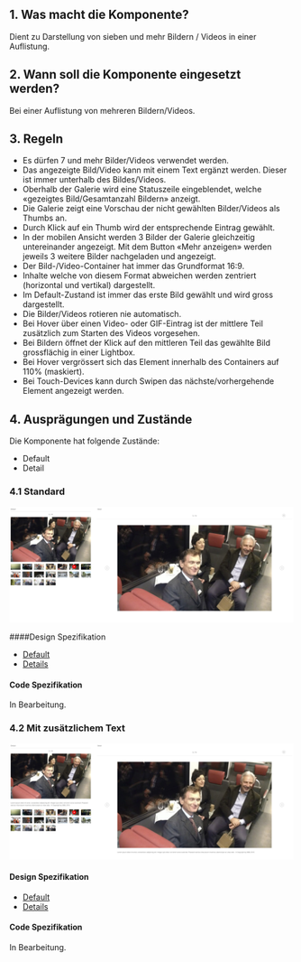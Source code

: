 ## 1. Was macht die Komponente?
Dient zu Darstellung von sieben und mehr Bildern / Videos in einer Auflistung.

## 2. Wann soll die Komponente eingesetzt werden? 
Bei einer Auflistung von mehreren Bildern/Videos.

## 3. Regeln 
* Es dürfen 7 und mehr Bilder/Videos verwendet werden.
* Das angezeigte Bild/Video kann mit einem Text ergänzt werden. Dieser ist immer unterhalb des Bildes/Videos.
* Oberhalb der Galerie wird eine Statuszeile eingeblendet, welche «gezeigtes Bild/Gesamtanzahl Bildern» anzeigt.
* Die Galerie zeigt eine Vorschau der nicht gewählten Bilder/Videos als Thumbs an.
* Durch Klick auf ein Thumb wird der entsprechende Eintrag gewählt.
* In der mobilen Ansicht werden 3 Bilder der Galerie gleichzeitig untereinander angezeigt. Mit dem Button «Mehr anzeigen» werden jeweils 3 weitere Bilder nachgeladen und angezeigt.
* Der Bild-/Video-Container hat immer das Grundformat 16:9.
* Inhalte welche von diesem Format abweichen werden zentriert (horizontal und vertikal) dargestellt.
* Im Default-Zustand ist immer das erste Bild gewählt und wird gross dargestellt.
* Die Bilder/Videos rotieren nie automatisch.
* Bei Hover über einen Video- oder GIF-Eintrag ist der mittlere Teil zusätzlich zum Starten des Videos vorgesehen.
* Bei Bildern öffnet der Klick auf den mittleren Teil das gewählte Bild grossflächig in einer Lightbox.
* Bei Hover vergrössert sich das Element innerhalb des Containers auf 110% (maskiert).
* Bei Touch-Devices kann durch Swipen das nächste/vorhergehende Element angezeigt werden.

## 4. Ausprägungen und Zustände
Die Komponente hat folgende Zustände:
* Default
* Detail

### 4.1 Standard
![Darstellung der Komponente Mediengallerie in der Ausprägung Standard](https://raw.githubusercontent.com/sbb-design-systems/design-system-website-documentation/master/documentation/components/mediagallery/images/mediagallery_default.png 'class: image')

####Design Spezifikation
* [Default](https://www.sketch.com/s/80f12b3b-58e5-4b4c-98cd-c553bae18db0/a/VOob5A#Inspector)
* [Details](https://www.sketch.com/s/80f12b3b-58e5-4b4c-98cd-c553bae18db0/a/Ya5dbm#Inspector)

#### Code Spezifikation
In Bearbeitung.

### 4.2 Mit zusätzlichem Text
![Darstellung der Komponente Mediengallerie mit zusätzlichem Text unter dem Bild](https://raw.githubusercontent.com/sbb-design-systems/design-system-website-documentation/master/documentation/components/mediagallery/images/mediagallery_text.png 'class: image')

#### Design Spezifikation
* [Default](https://www.sketch.com/s/80f12b3b-58e5-4b4c-98cd-c553bae18db0/a/KPRq5g#Inspector)
* [Details](https://www.sketch.com/s/80f12b3b-58e5-4b4c-98cd-c553bae18db0/a/wmQgDq#Inspector)

#### Code Spezifikation
In Bearbeitung.